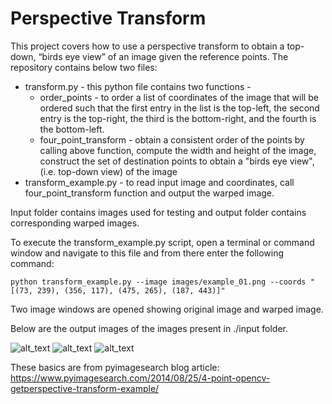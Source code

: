# Perspective Transform

[//]: # (Image References)

[image1]: ./output/example_1.png "Example1 Output"
[image2]: ./output/example_2.png "Example2 Output"
[image3]: ./output/example_3.png "Example3 Output"

This project covers how to use a perspective transform to obtain a top-down, “birds eye view” of an image given the reference points. The repository contains below two files:

* transform.py - this python file contains two functions - 
  * order_points - to order a list of coordinates of the image that will be ordered such that the first entry in the list is the top-left, the second entry is the top-right, the third is the bottom-right, and the fourth is the bottom-left.
  * four_point_transform - obtain a consistent order of the points by calling above function, compute the width and height of the image, construct the set of destination points to obtain a "birds eye view", (i.e. top-down view) of the image
* transform_example.py - to read input image and coordinates, call four_point_transform function and output the warped image.

Input folder contains images used for testing and output folder contains corresponding warped images.

To execute the transform_example.py script, open a terminal or command window and navigate to this file and from there enter the following command:

`python transform_example.py --image images/example_01.png --coords "[(73, 239), (356, 117), (475, 265), (187, 443)]"`

Two image windows are opened showing original image and warped image. 

Below are the output images of the images present in ./input folder.

![alt_text][image1]
![alt_text][image2]
![alt_text][image3]

These basics are from pyimagesearch blog article:
https://www.pyimagesearch.com/2014/08/25/4-point-opencv-getperspective-transform-example/
